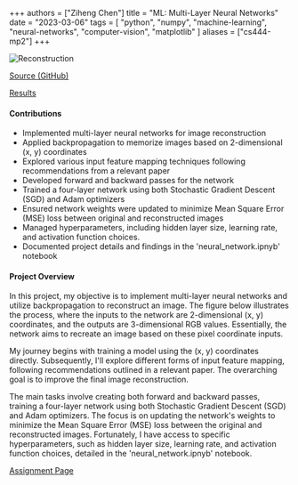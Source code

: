 +++
authors = ["Ziheng Chen"]
title = "ML: Multi-Layer Neural Networks"
date = "2023-03-06"
tags = [
    "python", "numpy", "machine-learning", "neural-networks", "computer-vision",
    "matplotlib"
]
aliases = ["cs444-mp2"]
+++

![Reconstruction](/images/projects/cs444-mp2.png#center)

[Source (GitHub)](https://github.com/zihengjackchen/CS444-Deep-Learning/tree/main/assignment2%20-%20Multi-Layer%20Neural%20Networks)

[Results](https://github.com/zihengjackchen/CS444-Deep-Learning/blob/main/assignment2%20-%20Multi-Layer%20Neural%20Networks/zihengc2_yutongz7_mp2_report.pdf)

#### Contributions
- Implemented multi-layer neural networks for image reconstruction
- Applied backpropagation to memorize images based on 2-dimensional (x, y) coordinates
- Explored various input feature mapping techniques following recommendations from a relevant paper
- Developed forward and backward passes for the network
- Trained a four-layer network using both Stochastic Gradient Descent (SGD) and Adam optimizers
- Ensured network weights were updated to minimize Mean Square Error (MSE) loss between original and reconstructed images
- Managed hyperparameters, including hidden layer size, learning rate, and activation function choices.
- Documented project details and findings in the 'neural_network.ipnyb' notebook

#### Project Overview
In this project, my objective is to implement multi-layer neural networks and utilize backpropagation to reconstruct an image. The figure below illustrates the process, where the inputs to the network are 2-dimensional (x, y) coordinates, and the outputs are 3-dimensional RGB values. Essentially, the network aims to recreate an image based on these pixel coordinate inputs.

My journey begins with training a model using the (x, y) coordinates directly. Subsequently, I'll explore different forms of input feature mapping, following recommendations outlined in a relevant paper. The overarching goal is to improve the final image reconstruction.

The main tasks involve creating both forward and backward passes, training a four-layer network using both Stochastic Gradient Descent (SGD) and Adam optimizers. The focus is on updating the network's weights to minimize the Mean Square Error (MSE) loss between the original and reconstructed images. Fortunately, I have access to specific hyperparameters, such as hidden layer size, learning rate, and activation function choices, detailed in the 'neural_network.ipnyb' notebook.




[Assignment Page](https://slazebni.cs.illinois.edu/spring23/assignment2.html)
